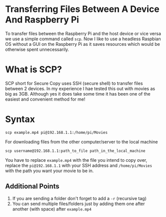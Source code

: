 # Transferring Files Between A Device And Raspberry Pi

To transfer files between the Raspberry Pi and the host device or vice versa we use a simple command called `scp`. Now I like to use a headless Raspbian OS without a GUI on the Raspberry Pi as it saves resources which would be otherwise spent unnecessarily.

# What is SCP?

SCP short for Secure Copy uses SSH (secure shell) to transfer files between 2 devices. In my experience I hae tested this out with movies as big as 3GB. Although yes it does take some time it has been one of the easiest and convenient method for me!

# Syntax

```shell
scp example.mp4 pi@192.168.1.1:/home/pi/Movies
```

For downloading files from the other computer/server to the local machine

```shell
scp username@192.168.1.1:path_to_file path_in_the_local_machine
```

You have to replace `example.mp4` with the file you intend to copy over, replace the `pi@192.168.1.1` with your SSH address and `/home/pi/Movies` with the path you want your movie to be in.

## Additional Points

1) If you are sending a folder don't forget to add a `-r` (recursive tag)
2) You can send multiple files/folders just by adding them one after another (with space) after `example.mp4`